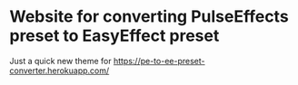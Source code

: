 # Website for converting PulseEffects preset to EasyEffect preset


Just a quick new theme for https://pe-to-ee-preset-converter.herokuapp.com/ 
